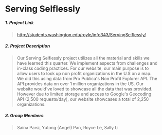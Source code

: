 # Serving Selflessly

##### 1. Project Link #####
> http://students.washington.edu/royle/info343/ServingSelflessly/

##### 2. Project Description ####
> Our Serving Selflessly project utilizes all the material and skills we have learned this quarter. We implement aspects from challenges and in-class coding practices. For our website, our main purpose is to allow users to look up non profit organizations in the U.S on a map. We did this using data from Pro Publica's Non Profit Explorer API. The API provides data on over 1 million organizations in the US. Our website would've loved to showcase all the data that was provided. However due to limited storage and access to Google's Geocoding API (2,500 requests/day), our website showcases a total of 2,250 organizations.

##### 3. Group Members ####
> Saina Parsi, Yutong (Angel) Pan, Royce Le, Sally Li